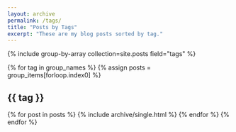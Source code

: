 ```yaml
---
layout: archive
permalink: /tags/
title: "Posts by Tags"
excerpt: "These are my blog posts sorted by tag."
---
```


{% include group-by-array collection=site.posts field="tags" %}

{% for tag in group_names %}
  {% assign posts = group_items[forloop.index0] %}
  <h2 id="{{ tag | slugify }}" class="archive__subtitle">{{ tag }}</h2>
  {% for post in posts %}
    {% include archive/single.html %}
  {% endfor %}
{% endfor %}